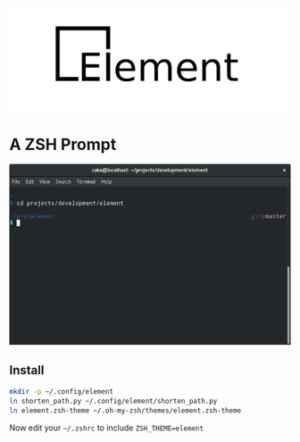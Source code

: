 ![](element.png)
# A ZSH Prompt
![](screenshot.png)

## Install

```sh
mkdir -p ~/.config/element
ln shorten_path.py ~/.config/element/shorten_path.py
ln element.zsh-theme ~/.oh-my-zsh/themes/element.zsh-theme
```
Now edit your `~/.zshrc` to include `ZSH_THEME=element`
